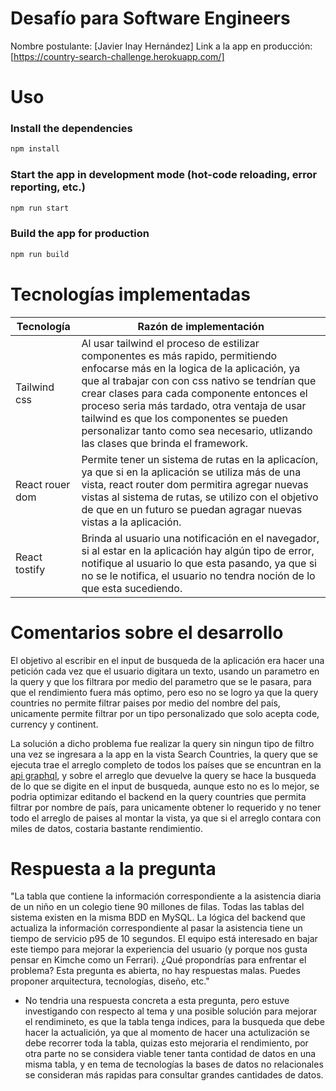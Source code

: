 # Desafío para Software Engineers

Nombre postulante: [Javier Inay Hernández]
Link a la app en producción: [https://country-search-challenge.herokuapp.com/]

# Uso

### Install the dependencies
```bash
npm install
```

### Start the app in development mode (hot-code reloading, error reporting, etc.)
```bash
npm run start
```

### Build the app for production
```bash
npm run build
```

# Tecnologías implementadas
Tecnología    | Razón de implementación
------------- | -----------------------------------------------------------------
Tailwind css       | Al usar tailwind el proceso de estilizar componentes es más rapido, permitiendo enfocarse más en la logica de la aplicación, ya que al trabajar con con css nativo se tendrían que crear clases para cada componente entonces el proceso seria más tardado, otra ventaja de usar tailwind es que los componentes se pueden personalizar tanto como sea necesario, utlizando las clases que brinda el framework.
React rouer dom       | Permite tener un sistema de rutas en la aplicacíon, ya que si en la aplicación se utiliza más de una vista, react router dom permitira agregar nuevas vistas al sistema de rutas, se utilizo con el objetivo de que en un futuro se puedan agragar nuevas vistas a la aplicación.
React tostify        | Brinda al usuario una notificación en el navegador, si al estar en la aplicación hay algún tipo de error, notifique al usuario lo que esta pasando, ya que si no se le notifica, el usuario no tendra noción de lo que esta sucediendo.

# Comentarios sobre el desarrollo
El objetivo al escribir en el input de busqueda de la aplicación era hacer una petición cada vez que el usuario digitara un texto, usando un parametro en la query y que los filtrara por medio del parametro que se le pasara, para que el rendimiento fuera más optimo, pero eso no se logro ya que la query countries no permite filtrar paises por medio del nombre del país, unicamente permite filtrar por un tipo personalizado que solo acepta code, currency y continent.

La solución a dicho problema fue realizar la query sin ningun tipo de filtro una vez se ingresara a la app en la vista Search Countries, la query que se ejecuta trae el arreglo completo de todos los países que se encuntran en la [api graphql](https://countries.trevorblades.com/), y sobre el arreglo que devuelve la query se hace la busqueda de lo que se digite en el input de busqueda, aunque esto no es lo mejor, se podria optimizar editando el backend en la query countries que permita filtrar por nombre de país, para unicamente obtener lo requerido y no tener todo el arreglo de paises al montar la vista, ya que si el arreglo contara con miles de datos, costaria bastante rendimientio.

# Respuesta a la pregunta
"La tabla que contiene la información correspondiente a la asistencia diaria de un niño en un colegio tiene 90 millones de filas. Todas las tablas del sistema existen en la misma BDD en MySQL. La lógica del backend que actualiza la información correspondiente al pasar la asistencia tiene un tiempo de servicio p95 de 10 segundos. El equipo está interesado en bajar este tiempo para mejorar la experiencia del usuario (y porque nos gusta pensar en Kimche como un Ferrari). ¿Qué propondrías para enfrentar el problema? Esta pregunta es abierta, no hay respuestas malas. Puedes proponer arquitectura, tecnologías, diseño, etc."

* No tendria una respuesta concreta a esta pregunta, pero estuve investigando con respecto al tema y una posible solución para mejorar el rendimineto, es que la tabla tenga indices, para la busqueda que debe hacer la actualición, ya que al momento de hacer una actulización se debe recorrer toda la tabla, quizas esto mejoraria el rendimiento, por otra parte no se considera viable tener tanta contidad de datos en una misma tabla, y en tema de tecnologías la bases de datos no relacionales se consideran más rapidas para consultar grandes cantidades de datos.
